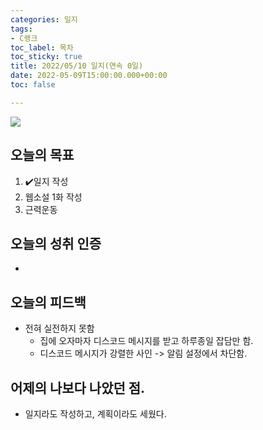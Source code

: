 ```yaml
---
categories: 일지
tags:
- C랭크
toc_label: 목차
toc_sticky: true
title: 2022/05/10 일지(연속 0일)
date: 2022-05-09T15:00:00.000+00:00
toc: false

---
```

![](/blog/assets/images/c_rank.webp)

## 오늘의 목표

1. :heavy_check_mark:일지 작성
2. 웹소설 1화 작성
3. 근력운동

## 오늘의 성취 인증

* 

## 오늘의 피드백

* 전혀 실전하지 못함
  * 집에 오자마자 디스코드 메시지를 받고 하루종일 잡담만 함.
  * 디스코드 메시지가 강렬한 사인 -> 알림 설정에서 차단함.

## 어제의 나보다 나았던 점.

* 일지라도 작성하고, 계획이라도 세웠다.